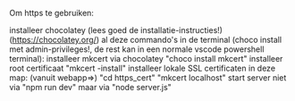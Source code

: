 Om https te gebruiken:

installeer chocolatey (lees goed de installatie-instructies!) (https://chocolatey.org/)
al deze commando's in de terminal (choco install met admin-privileges!, de rest kan in een normale vscode powershell terminal):
installeer mkcert via chocolatey "choco install mkcert"
installeer root certificaat "mkcert -install"
installeer lokale SSL certificaten in deze map: (vanuit webapp=>) "cd https_cert" "mkcert localhost"
start server niet via "npm run dev" maar via "node server.js"